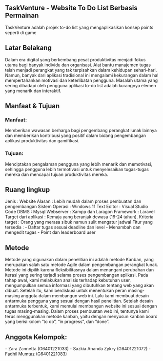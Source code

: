 ## TaskVenture - Website To Do List Berbasis Permainan

<p>TaskVenture adalah projek to-do list yang mengaplikasikan konsep points seperti di game</p>

<h2>Latar Belakang</h2>
<p>Dalam era digital yang berkembang pesat produktivitas menjadi fokus utama bagi banyak individu dan organisasi. Alat bantu manajemen tugas telah menjadi perangkat yang tak terpisahkan dalam kehidupan sehari-hari. Namun, banyak dari aplikasi tradisional ini mengalami kekurangan dalam hal mempertahankan motivasi dan keterlibatan pengguna. Masalah utama yang sering dihadapi oleh pengguna aplikasi to-do list adalah kurangnya elemen yang menarik dan interaktif.</p>

<h2>Manfaat & Tujuan</h2>
<h3>Manfaat: </h3>
<p>Memberikan wawasan berharga bagi pengembang perangkat lunak lainnya dan memberikan kontribusi yang positif dalam bidang pengembangan aplikasi produktivitas dan gamifikasi.</p>

<h3>Tujuan: </h3>
<p>Menciptakan pengalaman pengguna yang lebih menarik dan memotivasi, sehingga pengguna lebih termotivasi untuk menyelesaikan tugas-tugas mereka dan mencapai tujuan produktivitas mereka.</p>

<h2>Ruang lingkup</h2>
<p>
Jenis : Website 
Alasan : Lebih mudah dalam proses pembuatan dan pengembangan
Sistem Operasi : Windows 11 
Text Editor : Visual Studio Code 
DBMS : Mysql 
Webserver : Xampp dan Laragon
Framework : Laravel 
Target dari aplikasi : Remaja yang beranjak dewasa (16-24 tahun).
Kriteria target : Orang yang merasa sibuk namun sulit mengatur jadwal
Fitur yang tersedia : 
- Daftar tugas sesuai deadline dan level
- Menambah dan mengedit tugas
- Point dan leaderboard user
</p>

<h2>Metode</h2>

<p>Metode yang digunakan dalam penelitian ini adalah metode Kanban, yang merupakan salah satu metode Agile dalam pengembangan perangkat lunak. Metode ini dipilih karena fleksibilitasnya dalam menangani perubahan dan iterasi yang sering terjadi selama proses pengembangan aplikasi. 
Pada tahap awal, kami melakukan analisis terhadap kebutuhan user, mengumpulkan semua informasi yang dibutuhkan tentang web yang akan dibuat. Setelah itu, kami berdiskusi untuk menentukan peran masing-masing anggota dalam membangun web ini. Lalu kami membuat desain antarmuka pengguna yang sesuai dengan hasil penelitian. Setelah desain antarmuka terbentuk, kami memulai membangun website ini sesuai dengan tugas masing-masing. Dalam proses pembuatan web ini, tentunya kami terus menggunakan metode kanban, yaitu dengan menyusun kanban board yang berisi kolom “to do”, “in progress”, dan “done”.</p>

<h2>Anggota Kelompok:</h2>
<p>
    - Zara Zannetta (G6401221033)
    - Sazkia Ananda Zykry (G6401221072)
    - Fadhil Mumtaz (G6401221083)
</p>
